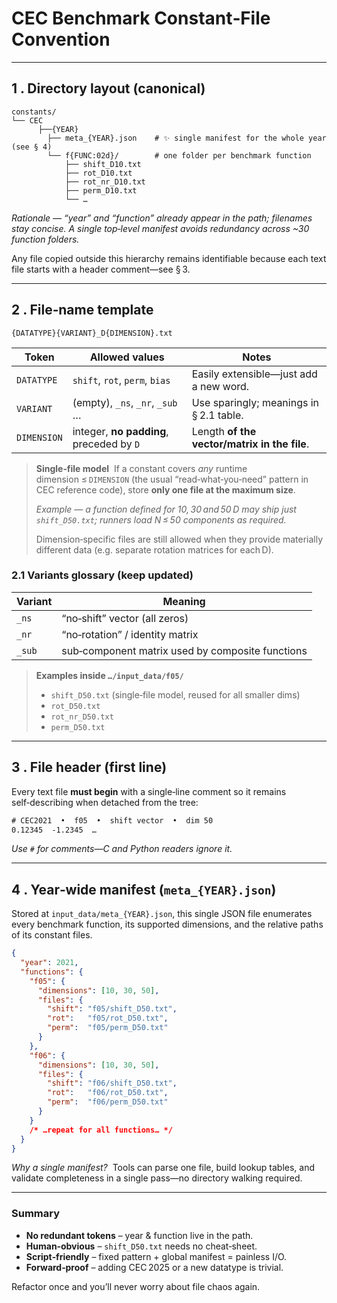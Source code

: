 # CEC Benchmark Constant‑File Convention

---

## 1 . Directory layout (canonical)

```text
constants/
└── CEC
      ├──{YEAR}
        ├── meta_{YEAR}.json    # ✨ single manifest for the whole year (see § 4)
        └── f{FUNC:02d}/        # one folder per benchmark function
            ├── shift_D10.txt
            ├── rot_D10.txt
            ├── rot_nr_D10.txt
            ├── perm_D10.txt
            └── …
```

*Rationale — “year” and “function” already appear in the path; filenames stay concise. A single top‑level manifest avoids redundancy across \~30 function folders.*

Any file copied outside this hierarchy remains identifiable because each text file starts with a header comment—see § 3.

---

## 2 . File‑name template

```text
{DATATYPE}{VARIANT}_D{DIMENSION}.txt
```

| Token       | Allowed values                           | Notes                                        |
| ----------- | ---------------------------------------- | -------------------------------------------- |
| `DATATYPE`  | `shift`, `rot`, `perm`, `bias`           | Easily extensible—just add a new word.       |
| `VARIANT`   | (empty), `_ns`, `_nr`, `_sub` …          | Use sparingly; meanings in § 2.1 table.      |
| `DIMENSION` | integer, **no padding**, preceded by `D` | Length **of the vector/matrix in the file**. |

> **Single‑file model**  If a constant covers *any* runtime dimension ≤ `DIMENSION` (the usual “read‑what‑you‑need” pattern in CEC reference code), store **only one file at the maximum size**.
>
> *Example — a function defined for 10, 30 and 50 D may ship just `shift_D50.txt`; runners load N ≤ 50 components as required.*
>
> Dimension‑specific files are still allowed when they provide materially different data (e.g. separate rotation matrices for each D).

### 2.1 Variants glossary (keep updated)

| Variant | Meaning                                          |
| ------- | ------------------------------------------------ |
| `_ns`   | “no‑shift” vector (all zeros)                    |
| `_nr`   | “no‑rotation” / identity matrix                  |
| `_sub`  | sub‑component matrix used by composite functions |

> **Examples inside `…/input_data/f05/`**
>
> * `shift_D50.txt` (single‑file model, reused for all smaller dims)
> * `rot_D50.txt`
> * `rot_nr_D50.txt`
> * `perm_D50.txt`

---

## 3 . File header (first line)

Every text file **must begin** with a single‑line comment so it remains self‑describing when detached from the tree:

```txt
# CEC2021  •  f05  •  shift vector  •  dim 50
0.12345  -1.2345  …
```

*Use `#` for comments—C and Python readers ignore it.*

---

## 4 . Year‑wide manifest (`meta_{YEAR}.json`)

Stored at `input_data/meta_{YEAR}.json`, this single JSON file enumerates every benchmark function, its supported dimensions, and the relative paths of its constant files.

```json
{
  "year": 2021,
  "functions": {
    "f05": {
      "dimensions": [10, 30, 50],
      "files": {
        "shift": "f05/shift_D50.txt",
        "rot":   "f05/rot_D50.txt",
        "perm":  "f05/perm_D50.txt"
      }
    },
    "f06": {
      "dimensions": [10, 30, 50],
      "files": {
        "shift": "f06/shift_D50.txt",
        "rot":   "f06/rot_D50.txt",
        "perm":  "f06/perm_D50.txt"
      }
    }
    /* …repeat for all functions… */
  }
}
```

*Why a single manifest?*  Tools can parse one file, build lookup tables, and validate completeness in a single pass—no directory walking required.

---

### Summary

* **No redundant tokens** – year & function live in the path.
* **Human‑obvious** – `shift_D50.txt` needs no cheat‑sheet.
* **Script‑friendly** – fixed pattern + global manifest = painless I/O.
* **Forward‑proof** – adding CEC 2025 or a new datatype is trivial.

Refactor once and you’ll never worry about file chaos again.
